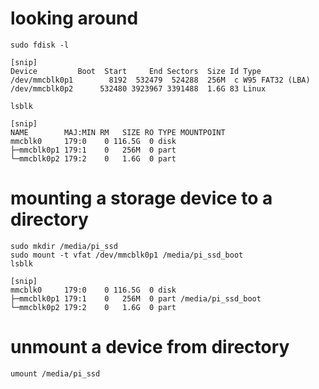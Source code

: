 # looking around

`sudo fdisk -l`

```
[snip]
Device         Boot  Start     End Sectors  Size Id Type
/dev/mmcblk0p1        8192  532479  524288  256M  c W95 FAT32 (LBA)
/dev/mmcblk0p2      532480 3923967 3391488  1.6G 83 Linux

```

`lsblk`

```
[snip]
NAME        MAJ:MIN RM   SIZE RO TYPE MOUNTPOINT
mmcblk0     179:0    0 116.5G  0 disk 
├─mmcblk0p1 179:1    0   256M  0 part
└─mmcblk0p2 179:2    0   1.6G  0 part 

```

# mounting a storage device to a directory
```
sudo mkdir /media/pi_ssd
sudo mount -t vfat /dev/mmcblk0p1 /media/pi_ssd_boot
lsblk
```

```
[snip]
mmcblk0     179:0    0 116.5G  0 disk 
├─mmcblk0p1 179:1    0   256M  0 part /media/pi_ssd_boot
└─mmcblk0p2 179:2    0   1.6G  0 part 
```

# unmount a device from directory
```
umount /media/pi_ssd
```